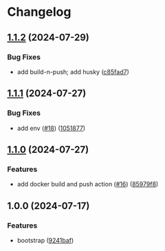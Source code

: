 # Changelog

## [1.1.2](https://github.com/oleksii-honchar/fastify-tmpl/compare/v1.1.1...v1.1.2) (2024-07-29)


### Bug Fixes

* add build-n-push; add husky ([c85fad7](https://github.com/oleksii-honchar/fastify-tmpl/commit/c85fad7bce3609cd600d62f01b535f0125e1512c))

## [1.1.1](https://github.com/oleksii-honchar/fastify-tmpl/compare/v1.1.0...v1.1.1) (2024-07-27)


### Bug Fixes

* add env ([#18](https://github.com/oleksii-honchar/fastify-tmpl/issues/18)) ([1051877](https://github.com/oleksii-honchar/fastify-tmpl/commit/10518770d35f2ba2ef490c496d5c3e48bcb0dd6a))

## [1.1.0](https://github.com/oleksii-honchar/fastify-tmpl/compare/v1.0.0...v1.1.0) (2024-07-27)


### Features

* add docker build and push action ([#16](https://github.com/oleksii-honchar/fastify-tmpl/issues/16)) ([85979f8](https://github.com/oleksii-honchar/fastify-tmpl/commit/85979f841925f9251a8215dd6e337035d7bcd975))

## 1.0.0 (2024-07-17)


### Features

* bootstrap ([9241baf](https://github.com/oleksii-honchar/fastify-tmpl/commit/9241bafaf4198387fb665026df3a24a404aa77c0))
